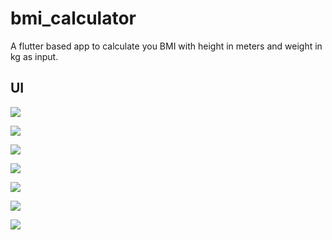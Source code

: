 # bmi_calculator

A flutter based app to calculate you BMI with height in meters and weight in kg as input.

## UI

![](images/Screenshot%20(9).png)

![](images/Screenshot%20(1).png)

![](images/Screenshot%20(2).png)

![](images/Screenshot%20(3).png)

![](images/Screenshot%20(5).png)

![](images/Screenshot%20(6).png)

![](images/Screenshot%20(7).png)
